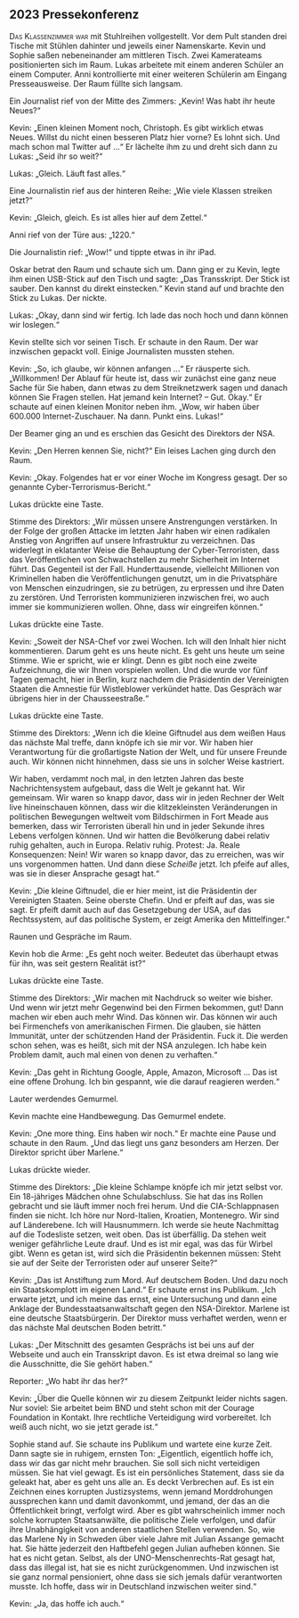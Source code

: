 ## **2023** Pressekonferenz

<span style="font-variant:small-caps;">Das Klassenzimmer war</span> mit Stuhlreihen vollgestellt.
Vor dem Pult standen drei Tische mit Stühlen dahinter und jeweils einer Namenskarte.
Kevin und Sophie saßen nebeneinander am mittleren Tisch.
Zwei Kamerateams positionierten sich im Raum.
Lukas arbeitete mit einem anderen Schüler an einem Computer.
Anni kontrollierte mit einer weiteren Schülerin am Eingang Presseausweise.
Der Raum füllte sich langsam.

Ein Journalist rief von der Mitte des Zimmers: „Kevin!
Was habt ihr heute Neues?“

Kevin: „Einen kleinen Moment noch, Christoph.
Es gibt wirklich etwas Neues.
Willst du nicht einen besseren Platz hier vorne?
Es lohnt sich.
Und mach schon mal Twitter auf ...“
Er lächelte ihm zu und dreht sich dann zu Lukas: „Seid ihr so weit?“

Lukas: „Gleich. Läuft fast alles.“

Eine Journalistin rief aus der hinteren Reihe: „Wie viele Klassen streiken jetzt?“

Kevin: „Gleich, gleich.
Es ist alles hier auf dem Zettel.“

Anni rief von der Türe aus: „1220.“

Die Journalistin rief: „Wow!“ und tippte etwas in ihr iPad.

Oskar betrat den Raum und schaute sich um.
Dann ging er zu Kevin, legte ihm einen USB-Stick auf den Tisch und sagte: „Das Transskript.
Der Stick ist sauber.
Den kannst du direkt einstecken.“ Kevin stand auf und brachte den Stick zu Lukas.
Der nickte.

Lukas: „Okay, dann sind wir fertig.
Ich lade das noch hoch und dann können wir loslegen.“

Kevin stellte sich vor seinen Tisch.
Er schaute in den Raum.
Der war inzwischen gepackt voll.
Einige Journalisten mussten stehen.

Kevin: „So, ich glaube, wir können anfangen ...“ Er räusperte sich.
„Willkommen!
Der Ablauf für heute ist, dass wir zunächst eine ganz neue Sache für Sie haben, dann etwas zu dem Streiknetzwerk sagen und danach können Sie Fragen stellen.
Hat jemand kein Internet?
– Gut. Okay.“ Er schaute auf einen kleinen Monitor neben ihm.
„Wow, wir haben über 600.000 Internet-Zuschauer.
Na dann.
Punkt eins.
Lukas!“

Der Beamer ging an und es erschien das Gesicht des Direktors der NSA.

Kevin: „Den Herren kennen Sie, nicht?“ Ein leises Lachen ging durch den Raum.

Kevin: „Okay.
Folgendes hat er vor einer Woche im Kongress gesagt.
Der so genannte Cyber-Terrorismus-Bericht.“

Lukas drückte eine Taste.

Stimme des Direktors: „Wir müssen unsere Anstrengungen verstärken.
In der Folge der großen Attacke im letzten Jahr haben wir einen radikalen Anstieg von Angriffen auf unsere Infrastruktur zu verzeichnen.
Das widerlegt in eklatanter Weise die Behauptung der Cyber-Terroristen, dass das Veröffentlichen von Schwachstellen zu mehr Sicherheit im Internet führt.
Das Gegenteil ist der Fall.
Hunderttausende, vielleicht Millionen von Kriminellen haben die Veröffentlichungen genutzt, um in die Privatsphäre von Menschen einzudringen, sie zu betrügen, zu erpressen und ihre Daten zu zerstören.
Und Terroristen kommunizieren inzwischen frei, wo auch immer sie kommunizieren wollen.
Ohne, dass wir eingreifen können.“

Lukas drückte eine Taste.

Kevin: „Soweit der NSA-Chef vor zwei Wochen.
Ich will den Inhalt hier nicht kommentieren.
Darum geht es uns heute nicht.
Es geht uns heute um seine Stimme.
Wie er spricht, wie er klingt.
Denn es gibt noch eine zweite Aufzeichnung, die wir Ihnen vorspielen wollen.
Und die wurde vor fünf Tagen gemacht, hier in Berlin,
kurz nachdem die Präsidentin der Vereinigten Staaten die Amnestie für Wistleblower verkündet hatte.
Das Gespräch war übrigens hier in der Chausseestraße.“

Lukas drückte eine Taste.

Stimme des Direktors: „Wenn ich die kleine Giftnudel aus dem weißen Haus das nächste Mal treffe, dann knöpfe ich sie mir vor.
Wir haben hier Verantwortung für die großartigste Nation der Welt, und für unsere Freunde auch.
Wir können nicht hinnehmen, dass sie uns in solcher Weise kastriert.

Wir haben, verdammt noch mal, in den letzten Jahren das beste Nachrichtensystem aufgebaut, dass die Welt je gekannt hat.
Wir gemeinsam.
Wir waren so knapp davor, dass wir in jeden Rechner der Welt live hineinschauen können, dass wir die klitzekleinsten Veränderungen in politischen Bewegungen weltweit vom Bildschirmen in Fort Meade aus bemerken, dass wir Terroristen überall hin und in jeder Sekunde ihres Lebens verfolgen können.
Und wir hatten die Bevölkerung dabei relativ ruhig gehalten, auch in Europa.
Relativ ruhig.
Protest: Ja.
Reale Konsequenzen: Nein!
Wir waren so knapp davor, das zu erreichen, was wir uns vorgenommen hatten.
Und dann diese _Scheiße_ jetzt.
Ich pfeife auf alles, was sie in dieser Ansprache gesagt hat.“

Kevin: „Die kleine Giftnudel, die er hier meint, ist die Präsidentin der Vereinigten Staaten.
Seine oberste Chefin.
Und er pfeift auf das, was sie sagt.
Er pfeift damit auch auf das Gesetzgebung der USA, auf das Rechtssystem, auf das politische System, er zeigt Amerika den Mittelfinger.“

Raunen und Gespräche im Raum.

Kevin hob die Arme: „Es geht noch weiter.
Bedeutet das überhaupt etwas für ihn, was seit gestern Realität ist?“

Lukas drückte eine Taste.

Stimme des Direktors: „Wir machen mit Nachdruck so weiter wie bisher.
Und wenn wir jetzt mehr Gegenwind bei den Firmen bekommen, gut!
Dann machen wir eben auch mehr Wind.
Das können wir.
Das können wir auch bei Firmenchefs von amerikanischen Firmen.
Die glauben, sie hätten Immunität, unter der schützenden Hand der Präsidentin.
Fuck it.
Die werden schon sehen, was es heißt, sich mit der NSA anzulegen.
Ich habe kein Problem damit, auch mal einen von denen zu verhaften.“

Kevin: „Das geht in Richtung Google, Apple, Amazon, Microsoft ...
Das ist eine offene Drohung.
Ich bin gespannt, wie die darauf reagieren werden.“

Lauter werdendes Gemurmel.

Kevin machte eine Handbewegung.
Das Gemurmel endete.

Kevin: „One more thing.
Eins haben wir noch.“ Er machte eine Pause und schaute in den Raum.
„Und das liegt uns ganz besonders am Herzen.
Der Direktor spricht über Marlene.“

Lukas drückte wieder.

Stimme des Direktors: „Die kleine Schlampe knöpfe ich mir jetzt selbst vor.
Ein 18-jähriges Mädchen ohne Schulabschluss.
Sie hat das ins Rollen gebracht und sie läuft immer noch frei herum.
Und die CIA-Schlappnasen finden sie nicht.
Ich höre nur Nord-Italien, Kroatien, Montenegro.
Wir sind auf Länderebene.
Ich will Hausnummern.
Ich werde sie heute Nachmittag auf die Todesliste setzen, weit oben.
Das ist überfällig.
Da stehen weit weniger gefährliche Leute drauf.
Und es ist mir egal, was das für Wirbel gibt.
Wenn es getan ist, wird sich die Präsidentin bekennen müssen: Steht sie auf der Seite der Terroristen oder auf unserer Seite?“

Kevin: „Das ist Anstiftung zum Mord.
Auf deutschem Boden.
Und dazu noch ein Staatskomplott im eigenen Land.“ Er schaute ernst ins Publikum.
„Ich erwarte jetzt, und ich meine das ernst, eine Untersuchung und dann eine Anklage der Bundesstaatsanwaltschaft gegen den NSA-Direktor.
Marlene ist eine deutsche Staatsbürgerin.
Der Direktor muss verhaftet werden, wenn er das nächste Mal deutschen Boden betritt.“

Lukas: „Der Mitschnitt des gesamten Gesprächs ist bei uns auf der Webseite und auch ein Transskript davon.
Es ist etwa dreimal so lang wie die Ausschnitte, die Sie gehört haben.“

Reporter: „Wo habt ihr das her?“

Kevin: „Über die Quelle können wir zu diesem Zeitpunkt leider nichts sagen.
Nur soviel: Sie arbeitet beim BND und steht schon mit der Courage Foundation in Kontakt.
Ihre rechtliche Verteidigung wird vorbereitet.
Ich weiß auch nicht, wo sie jetzt gerade ist.“

Sophie stand auf.
Sie schaute ins Publikum und wartete eine kurze Zeit.
Dann sagte sie in ruhigem, ernsten Ton: „Eigentlich, eigentlich hoffe ich, dass wir das gar nicht mehr brauchen.
Sie soll sich nicht verteidigen müssen.
Sie hat viel gewagt.
Es ist ein persönliches Statement, dass sie da geleakt hat, aber es geht uns alle an.
Es deckt Verbrechen auf.
Es ist ein Zeichnen eines korrupten Justizsystems, wenn jemand Morddrohungen aussprechen kann und damit davonkommt, und jemand, der das an die Öffentlichkeit bringt, verfolgt wird.
Aber es gibt wahrscheinlich immer noch solche korrupten Staatsanwälte, die politische Ziele verfolgen, und dafür ihre Unabhängigkeit von anderen staatlichen Stellen verwenden.
So, wie das Marlene Ny in Schweden über viele Jahre mit Julian Assange gemacht hat.
Sie hätte jederzeit den Haftbefehl gegen Julian aufheben können.
Sie hat es nicht getan.
Selbst, als der UNO-Menschenrechts-Rat gesagt hat, dass das illegal ist, hat sie es nicht zurückgenommen.
Und inzwischen ist sie ganz normal pensioniert, ohne dass sie sich jemals dafür verantworten musste.
Ich hoffe, dass wir in Deutschland inzwischen weiter sind.“

Kevin: „Ja, das hoffe ich auch.“
